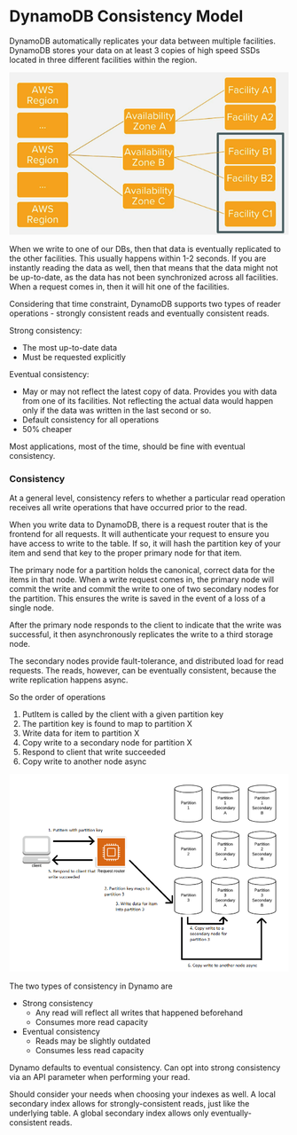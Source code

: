# DynamoDB Consistency Model
DynamoDB automatically replicates your data between multiple facilities.
DynamoDB stores your data on at least 3 copies of high speed SSDs located
in three different facilities within the region.

![AWS Infrastructure](images/aws-infrastructure.png)

When we write to one of our DBs, then that data is eventually replicated
to the other facilities. This usually happens within 1-2 seconds. If you
are instantly reading the data as well, then that means that the data might
not be up-to-date, as the data has not been synchronized across all facilities.
When a request comes in, then it will hit one of the facilities.

Considering that time constraint, DynamoDB supports two types of reader
operations - strongly consistent reads and eventually consistent reads.

Strong consistency:
* The most up-to-date data
* Must be requested explicitly

Eventual consistency:
* May or may not reflect the latest copy of data. Provides you with data
  from one of its facilities. Not reflecting the actual data would happen
  only if the data was written in the last second or so.
* Default consistency for all operations
* 50% cheaper

Most applications, most of the time, should be fine with eventual consistency.

### Consistency
At a general level, consistency refers to whether a particular read operation
receives all write operations that have occurred prior to the read.

When you write data to DynamoDB, there is a request router that is the frontend for
all requests. It will authenticate your request to ensure you have access to write
to the table. If so, it will hash the partition key of your item and send that key
to the proper primary node for that item.

The primary node for a partition holds the canonical, correct data for the items
in that node. When a write request comes in, the primary node will commit the write
and commit the write to one of two secondary nodes for the partition. This ensures
the write is saved in the event of a loss of a single node.

After the primary node responds to the client to indicate that the write was
successful, it then asynchronously replicates the write to a third storage node.

The secondary nodes provide fault-tolerance, and distributed load for read requests.
The reads, however, can be eventually consistent, because the write replication happens
async.

So the order of operations
1. PutItem is called by the client with a given partition key
2. The partition key is found to map to partition X
3. Write data for item to partition X
4. Copy write to a secondary node for partition X
5. Respond to client that write succeeded
6. Copy write to another node async

![Dynamo replication](./images/dynamo_replication.png)

The two types of consistency in Dynamo are
* Strong consistency
  * Any read will reflect all writes that happened beforehand
  * Consumes more read capacity
* Eventual consistency
  * Reads may be slightly outdated
  * Consumes less read capacity

Dynamo defaults to eventual consistency. Can opt into strong consistency via an
API parameter when performing your read.

Should consider your needs when choosing your indexes as well. A local secondary
index allows for strongly-consistent reads, just like the underlying table. A
global secondary index allows only eventually-consistent reads.